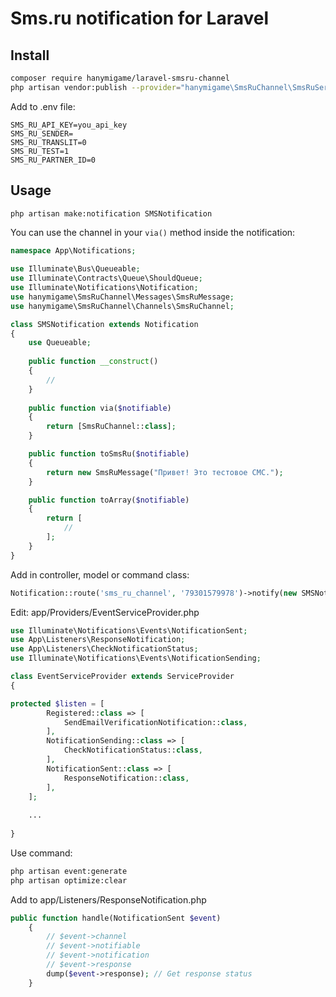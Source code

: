 # Sms.ru notification for Laravel

## Install

```Bash
composer require hanymigame/laravel-smsru-channel
php artisan vendor:publish --provider="hanymigame\SmsRuChannel\SmsRuServiceProvider"
```
Add to .env file:

```
SMS_RU_API_KEY=you_api_key
SMS_RU_SENDER=
SMS_RU_TRANSLIT=0
SMS_RU_TEST=1
SMS_RU_PARTNER_ID=0
```

## Usage
```Bash
php artisan make:notification SMSNotification
```

You can use the channel in your `via()` method inside the notification:

```php
namespace App\Notifications;

use Illuminate\Bus\Queueable;
use Illuminate\Contracts\Queue\ShouldQueue;
use Illuminate\Notifications\Notification;
use hanymigame\SmsRuChannel\Messages\SmsRuMessage;
use hanymigame\SmsRuChannel\Channels\SmsRuChannel;

class SMSNotification extends Notification
{
    use Queueable;
    
    public function __construct()
    {
        //
    }
    
    public function via($notifiable)
    {
        return [SmsRuChannel::class];
    }

    public function toSmsRu($notifiable)
    {
        return new SmsRuMessage("Привет! Это тестовое СМС.");
    }

    public function toArray($notifiable)
    {
        return [
            //
        ];
    }
}
```

Add in controller, model or command class:

```php
Notification::route('sms_ru_channel', '79301579978')->notify(new SMSNotification());
```
Edit: app/Providers/EventServiceProvider.php

```php
use Illuminate\Notifications\Events\NotificationSent;
use App\Listeners\ResponseNotification;
use App\Listeners\CheckNotificationStatus;
use Illuminate\Notifications\Events\NotificationSending;

class EventServiceProvider extends ServiceProvider
{

protected $listen = [
        Registered::class => [
            SendEmailVerificationNotification::class,
        ],
        NotificationSending::class => [
            CheckNotificationStatus::class,
        ],
        NotificationSent::class => [
            ResponseNotification::class,
        ],
    ];
    
    ...
    
}
```
Use command:

```Bash
php artisan event:generate
php artisan optimize:clear
```

Add to app/Listeners/ResponseNotification.php

```php
public function handle(NotificationSent $event)
    {
        // $event->channel
        // $event->notifiable
        // $event->notification
        // $event->response
        dump($event->response); // Get response status
    }
```
